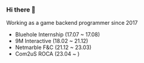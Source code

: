 ### Hi there 👋

Working as a game backend programmer since 2017

- Bluehole Internship (17.07 ~ 17.08)
- 9M Interactive (18.02 ~ 21.12)
- Netmarble F&C (21.12 ~ 23.03)
- Com2uS ROCA (23.04 ~ )
